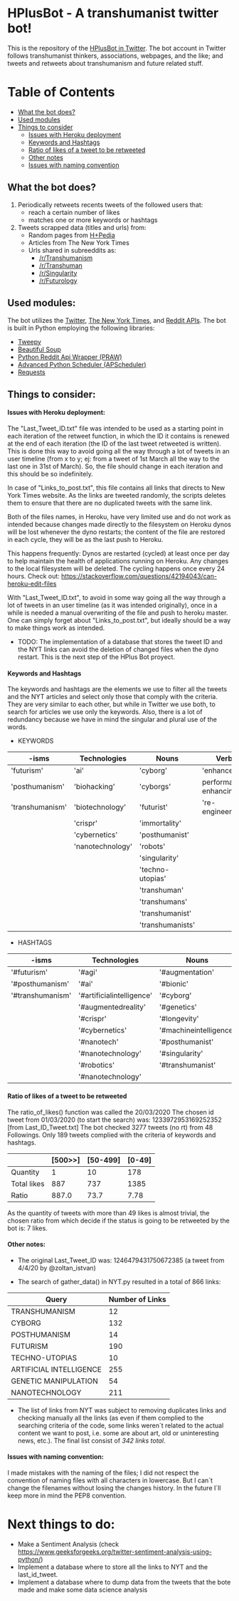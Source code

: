 # HPlusBot - A transhumanist twitter bot!

This is the repository of the [HPlusBot in Twitter](https://twitter.com/HplusBot).
The bot account in Twitter follows transhumanist thinkers, associations, webpages, and the like; and tweets and retweets 
about transhumanism and future related stuff.

Table of Contents
=================

  * [What the bot does?](#what-the-bot-does)
  * [Used modules](#used-modules)
  * [Things to consider](#things-to-consider)
    * [Issues with Heroku deployment](#issues-with-heroku-deployment)
    * [Keywords and Hashtags](#keywords-and-hashtags)
    * [Ratio of likes of a tweet to be retweeted](#ratio-of-likes-of-a-tweet-to-be-retweeted)
    * [Other notes](#other-notes)
    * [Issues with naming convention](#issues-with-naming-convention)

## What the bot does?

1. Periodically retweets recents tweets of the followed users that:
    - reach a certain number of likes
    - matches one or more keywords or hashtags
2. Tweets scrapped data (titles and urls) from:
    - Random pages from [H+Pedia](https://hpluspedia.org/)
    - Articles from The New York Times
    - Urls shared in subreeddits as:
        - [/r/Transhumanism](https://www.reddit.com/r/transhumanism/)
        - [/r/Transhuman](https://www.reddit.com/r/transhuman/)
        - [/r/Singularity](https://www.reddit.com/r/singularity/)
        - [/r/Futurology](https://www.reddit.com/r/futurology/)

## Used modules:

The bot utilizes the [Twitter](https://developer.twitter.com/en), [The New York Times](https://developer.nytimes.com/), 
and [Reddit APIs](https://www.reddit.com/dev/api).
The bot is built in Python employing the following libraries:
  - [Tweepy](http://docs.tweepy.org/en/latest/api.html)
  - [Beautiful Soup](https://www.crummy.com/software/BeautifulSoup/bs4/doc/)
  - [Python Reddit Api Wrapper (PRAW)](https://praw.readthedocs.io/en/latest/)
  - [Advanced Python Scheduler (APScheduler)](https://apscheduler.readthedocs.io/en/stable/)
  - [Requests](https://requests.readthedocs.io/en/master/)
  
  
## Things to consider:
 
#### Issues with Heroku deployment:
 
The "Last_Tweet_ID.txt" file was intended to be used as a starting point in each iteration of the retweet function, in 
which the ID it contains is renewed at the end of each iteration (the ID of the last tweet retweeted is written). 
This is done this way to avoid going all the way through a lot of tweets in an user timeline (from x to y; 
ej: from a tweet of 1st March all the way to the last one in 31st of March). So, the file should change in each iteration 
and this should be so indefinitely.

In case of "Links_to_post.txt", this file contains all links that directs to New York Times website. As the links are 
tweeted randomly, the scripts deletes them to ensure that there are no duplicated tweets with the same link. 

Both of the files names, in Heroku, have very limited use and do not work as intended because changes made directly to the 
filesystem on Heroku dynos will be lost whenever the dyno restarts; the content of the file are restored in each cycle, 
they will be as the last push to Heroku.

This happens frequently: Dynos are restarted (cycled) at least once per day to help maintain the health of
applications running on Heroku. Any changes to the local filesystem will be deleted. The cycling happens once every 24
hours. Check out: https://stackoverflow.com/questions/42194043/can-heroku-edit-files

With "Last_Tweet_ID.txt", to avoid in some way going all the way through a lot of tweets in an user timeline 
(as it was intended originally), once in a while is needed a manual overwriting of the file and push to heroku master.
One can simply forget about "Links_to_post.txt", but ideally should be a way to make things work as intended. 

* TODO:
The implementation of a database that stores the tweet ID  and the NYT links can avoid the deletion of changed files 
when the dyno restart. This is the next step of the HPlus Bot proyect.
 
#### Keywords and Hashtags

The keywords and hashtags are the elements we use to filter all the tweets and the NYT articles and select only those that
comply with the criteria. They are very similar to each other, but while in Twitter we use both, to search for articles
we use only the keywords. Also, there is a lot of redundancy because we have in mind the singular and plural use of the
words.

- KEYWORDS

| -isms | Technologies | Nouns | Verbs |
| --- | --- | --- | --- |
| 'futurism' | 'ai' | 'cyborg' | 'enhance' |
| 'posthumanism' | 'biohacking' | 'cyborgs' | performance-enhancing' |
| 'transhumanism' | 'biotechnology' | 'futurist' | 're-engineering' |
|  | 'crispr' | 'immortality' |  |
|  | 'cybernetics' | 'posthumanist' |  |
|  | 'nanotechnology' | 'robots' |  |
|  |  | 'singularity' |  |
|  |  | 'techno-utopias' |  |
|  |  | 'transhuman' |  |
|  |  | 'transhumans' |  |
|  |  | 'transhumanist' |  |
|  |  | 'transhumanists' |  |

- HASHTAGS

| -isms | Technologies | Nouns | Verbs |
| --- | --- | --- | --- |
| '#futurism' | '#agi' | '#augmentation' | '#biohacking' |
| '#posthumanism' | '#ai' | '#bionic' |  |
| '#transhumanism' | '#artificialintelligence' | '#cyborg' |  |
|  | '#augmentedreality' | '#genetics' |  |
|  | '#crispr' | '#longevity' |  |
|  | '#cybernetics' | '#machineintelligence' |  |
|  | '#nanotech' | '#posthumanist' |  |
|  |  '#nanotechnology' | '#singularity' |  |
|  |  '#robotics' | '#transhumanist' |  |
|  |  '#nanotechnology' |  |  |

 
#### Ratio of likes of a tweet to be retweeted

The ratio_of_likes() function was called the 20/03/2020
The chosen id tweet from 01/03/2020 (to start the search) was: 1233972953169252352 [from Last_ID_Tweet.txt]
The bot checked 3277 tweets (no rt) from 48 Followings.
Only 189 tweets complied with the criteria of keywords and hashtags.

|   | [500>>] | [50-499] | [0-49] |
| --- | --- | --- | --- |
| Quantity | 1 | 10 | 178
| Total likes | 887 | 737 | 1385
| Ratio | 887.0  | 73.7 | 7.78

As the quantity of tweets with more than 49 likes is almost trivial, the chosen ratio from which decide if the status is
 going to be retweeted by the bot is: 7 likes.
 
#### Other notes:
  
  - The original Last_Tweet_ID was: 1246479431750672385 (a tweet from 4/4/20 by @zoltan_istvan)
  
  - The search of gather_data() in NYT.py resulted in a total of 866 links:

| Query | Number of Links |
| --- | --- |
| TRANSHUMANISM | 12 |
| CYBORG | 132 |
| POSTHUMANISM | 14 |
| FUTURISM | 190 |
| TECHNO-UTOPIAS | 10 |
| ARTIFICIAL INTELLIGENCE | 255 |
| GENETIC MANIPULATION | 54 |
| NANOTECHNOLOGY | 211 |

- The list of links from NYT was subject to removing duplicates links and checking manually all the links (as even if 
them complied to the searching criteria of the code, some links weren´t related to the actual content we want to post, 
i.e. some are about art, old or uninteresting news, etc.). The final list consist of *342 links total*.

 
#### Issues with naming convention:
 
I made mistakes with the naming of the files; I did not respect the convention of naming files with all characters in
lowercase. But I can´t change the filenames without losing the changes history. In the future I´ll keep more in mind 
the PEP8 convention.

# Next things to do:

- Make a Sentiment Analysis (check https://www.geeksforgeeks.org/twitter-sentiment-analysis-using-python/)
- Implement a database where to store all the links to NYT and the last_id_tweet.
- Implement a database where to dump data from the tweets that the bote made and make some data science analysis